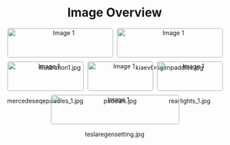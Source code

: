 <h1 style ="text-align: center;"> Image Overview </h1>
<div style="display: flex; flex-wrap: wrap; gap: 10px; justify-content: center;">
<div style="flex: 1 1 calc(33.333% - 20px); max-width: 300px; text-align: center;">
<img src="https://media.evkx.net/multimedia/technology/regen/illustration1_xst.jpg" alt="Image 1" style="width: 100%; border: 1px solid #ddd; border-radius: 5px;">
<p>illustration1.jpg</p>
</div>
<div style="flex: 1 1 calc(33.333% - 20px); max-width: 300px; text-align: center;">
<img src="https://media.evkx.net/multimedia/technology/regen/kiaev6regenpaddles_xst.jpg" alt="Image 1" style="width: 100%; border: 1px solid #ddd; border-radius: 5px;">
<p>kiaev6regenpaddles.jpg</p>
</div>
<div style="flex: 1 1 calc(33.333% - 20px); max-width: 300px; text-align: center;">
<img src="https://media.evkx.net/multimedia/technology/regen/mercedeseqepaddles_1_xst.jpg" alt="Image 1" style="width: 100%; border: 1px solid #ddd; border-radius: 5px;">
<p>mercedeseqepaddles_1.jpg</p>
</div>
<div style="flex: 1 1 calc(33.333% - 20px); max-width: 300px; text-align: center;">
<img src="https://media.evkx.net/multimedia/technology/regen/paddles_xst.jpg" alt="Image 1" style="width: 100%; border: 1px solid #ddd; border-radius: 5px;">
<p>paddles.jpg</p>
</div>
<div style="flex: 1 1 calc(33.333% - 20px); max-width: 300px; text-align: center;">
<img src="https://media.evkx.net/multimedia/technology/regen/rearlights_1_xst.jpg" alt="Image 1" style="width: 100%; border: 1px solid #ddd; border-radius: 5px;">
<p>rearlights_1.jpg</p>
</div>
<div style="flex: 1 1 calc(33.333% - 20px); max-width: 300px; text-align: center;">
<img src="https://media.evkx.net/multimedia/technology/regen/teslaregensetting_xst.jpg" alt="Image 1" style="width: 100%; border: 1px solid #ddd; border-radius: 5px;">
<p>teslaregensetting.jpg</p>
</div>
</div>
